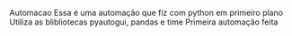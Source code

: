 Automacao
Essa é uma automação que fiz com python em primeiro plano
Utiliza as blibliotecas pyautogui, pandas e time
Primeira automação feita

